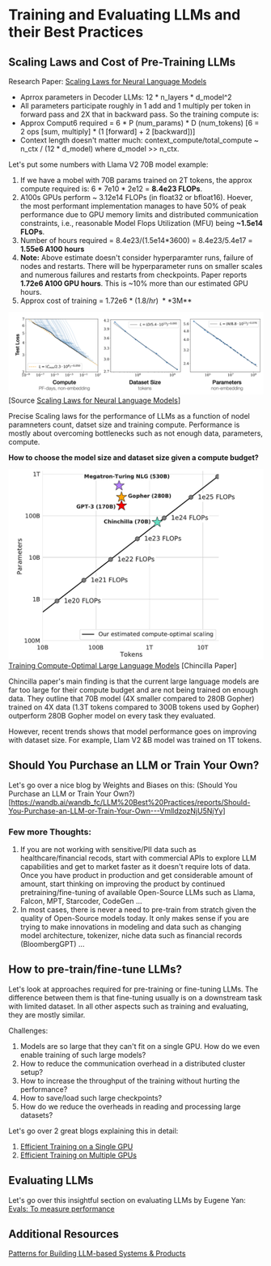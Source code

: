 # Training and Evaluating LLMs and their Best Practices

## Scaling Laws and Cost of Pre-Training LLMs

Research Paper: [Scaling Laws for Neural Language Models](https://arxiv.org/pdf/2001.08361.pdf)

* Aprrox parameters in Decoder LLMs: 12 \* n_layers \* d_model^2
* All parameters participate roughly in 1 add and 1 multiply per token in forward pass and 2X that in backward pass. So the training compute is:
* Approx Comput6 required = 6 \* P (num_params) \* D (num_tokens) [6 = 2 ops [sum, multiply] \* (1 [forward] + 2 [backward])]
* Context length doesn't matter much: context_compute/total_compute ~ n_ctx / (12 \* d_model) where d_model >> n_ctx.

Let's put some numbers with Llama V2 70B model example:

1. If we have a mobel with 70B params trained on 2T tokens, the approx compute required is: 6 \* 7e10 * 2e12  = **8.4e23 FLOPs**. 
2. A100s GPUs perform ~ 3.12e14 FLOPs (in float32 or bfloat16). Hoever, the most performant implementation manages to have 50% of peak performance due to GPU memory limits and distributed communication constraints, i.e., reasonable Model Flops Utilization (MFU) being **~1.5e14 FLOPs**.
3. Number of hours required = 8.4e23/(1.5e14\*3600) = 8.4e23/5.4e17 = **1.55e6 A100 hours**
4. **Note:** Above estimate doesn't consider hyperparamter runs, failure of nodes and restarts. There will be hyperparameter runs on smaller scales and numerous failures and restarts from checkpoints. Paper reports **1.72e6 A100 GPU hours**. This is ~10% more than our estimated GPU hours.
4. Approx cost of training = 1.72e6 \* ($1.8/hr) ~ **$3M** 

![Scaling Laws](../assets/ScalingLaw.png)
[Source [Scaling Laws for Neural Language Models](https://arxiv.org/pdf/2001.08361.pdf)]

Precise Scaling laws for the performance of LLMs as a function of nodel paramneters count, datset size and training compute. Performance is mostly about overcoming bottlenecks such as not enough data, parameters, compute.


**How to choose the model size and dataset size given a compute budget?**

![chincilla](../assets/chinchilla.png)
[Training Compute-Optimal Large Language Models](https://arxiv.org/pdf/2203.15556.pdf) [Chincilla Paper]

Chincilla paper's main finding is that the current large language models are far too large for their compute budget and are not being trained on enough data. They outline that 70B model (4X smaller compared to 280B Gopher) trained on 4X data (1.3T tokens compared to 300B tokens used by Gopher) outperform 280B Gopher model on every task they evaluated.

However, recent trends shows that model performance goes on improving with dataset size. For example, Llam V2 &B model was trained on 1T tokens.

## Should You Purchase an LLM or Train Your Own?

Let's go over a nice blog by Weights and Biases on this: (Should You Purchase an LLM or Train Your Own?)[https://wandb.ai/wandb_fc/LLM%20Best%20Practices/reports/Should-You-Purchase-an-LLM-or-Train-Your-Own---VmlldzozNjU5NjYy]

### Few more Thoughts:
1. If you are not working with sensitive/PII data such as healthcare/financial recods, start with commercial APIs to explore LLM capabilities and get to market faster as it doesn't require lots of data. Once you have product in production and get considerable amount of amount, start thinking on improving the product by continued pretraining/fine-tuning of available Open-Source LLMs such as Llama, Falcon, MPT, Starcoder, CodeGen ...
2. In most cases, there is never a need to pre-train from stratch given the quality of Open-Source models today. It only makes sense if you are trying to make innovations in modeling and data such as changing model architecture, tokenizer, niche data such as financial records (BloombergGPT) ...

## How to pre-train/fine-tune LLMs?

Let's look at approaches required for pre-training or fine-tuning LLMs. The difference between them is that fine-tuning usually is on a downstream task with limited dataset. In all other aspects such as training and evaluating, they are mostly similar. 

Challenges:
1. Models are so large that they can't fit on a single GPU. How do we even enable training of such large models?
2. How to reduce the communication overhead in a distributed cluster setup?
3. How to increase the throughput of the training without hurting the performance?
4. How to save/load such large checkpoints?
5. How do we reduce the overheads in reading and processing large datasets?

Let's go over 2 great blogs explaining this in detail:

1. [Efficient Training on a Single GPU](https://huggingface.co/docs/transformers/perf_train_gpu_one)
2. [Efficient Training on Multiple GPUs](https://huggingface.co/docs/transformers/perf_train_gpu_many)

## Evaluating LLMs

Let's go over this insightful section on evaluating LLMs by Eugene Yan:
[Evals: To measure performance](https://eugeneyan.com/writing/llm-patterns/#evals-to-measure-performance)

## Additional Resources
[Patterns for Building LLM-based Systems & Products](https://eugeneyan.com/writing/llm-patterns/)